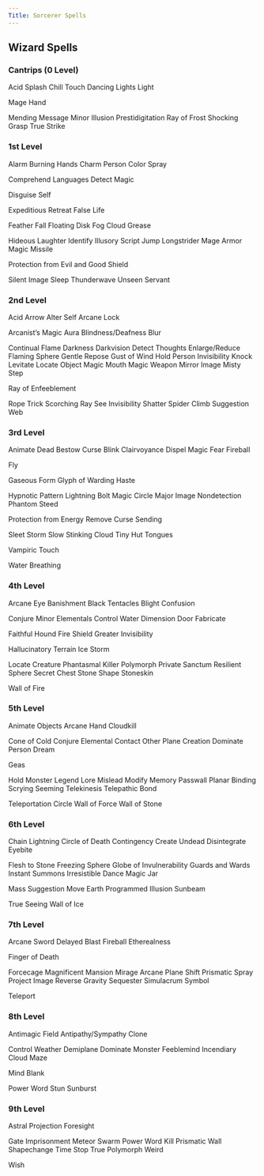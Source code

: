 ```yaml
---
Title: Sorcerer Spells
---
```


## Wizard Spells

### Cantrips (0 Level)

Acid Splash Chill Touch Dancing Lights Light

Mage Hand

Mending Message Minor Illusion Prestidigitation Ray of Frost Shocking
Grasp True Strike

### 1st Level 

Alarm Burning Hands Charm Person Color Spray

Comprehend Languages Detect Magic

Disguise Self

Expeditious Retreat False Life

Feather Fall Floating Disk Fog Cloud Grease

Hideous Laughter Identify Illusory Script Jump Longstrider Mage Armor
Magic Missile

Protection from Evil and Good Shield

Silent Image Sleep Thunderwave Unseen Servant

### 2nd Level 

Acid Arrow Alter Self Arcane Lock

Arcanist’s Magic Aura Blindness/Deafness Blur

Continual Flame Darkness Darkvision Detect Thoughts Enlarge/Reduce
Flaming Sphere Gentle Repose Gust of Wind Hold Person Invisibility Knock
Levitate Locate Object Magic Mouth Magic Weapon Mirror Image Misty Step

Ray of Enfeeblement

Rope Trick Scorching Ray See Invisibility Shatter Spider Climb
Suggestion Web

### 3rd Level 

Animate Dead Bestow Curse Blink Clairvoyance Dispel Magic
Fear Fireball

Fly

Gaseous Form Glyph of Warding Haste

Hypnotic Pattern Lightning Bolt Magic Circle Major Image Nondetection
Phantom Steed

Protection from Energy Remove Curse Sending

Sleet Storm Slow Stinking Cloud Tiny Hut Tongues

Vampiric Touch

Water Breathing

### 4th Level 

Arcane Eye Banishment Black Tentacles Blight Confusion

Conjure Minor Elementals Control Water Dimension Door Fabricate

Faithful Hound Fire Shield Greater Invisibility

Hallucinatory Terrain Ice Storm

Locate Creature Phantasmal Killer Polymorph Private Sanctum Resilient
Sphere Secret Chest Stone Shape Stoneskin

Wall of Fire

### 5th Level 

Animate Objects Arcane Hand Cloudkill

Cone of Cold Conjure Elemental Contact Other Plane Creation Dominate
Person Dream

Geas

Hold Monster Legend Lore Mislead Modify Memory Passwall Planar Binding
Scrying Seeming Telekinesis Telepathic Bond

Teleportation Circle Wall of Force Wall of Stone

### 6th Level 

Chain Lightning Circle of Death Contingency Create Undead
Disintegrate Eyebite

Flesh to Stone Freezing Sphere Globe of Invulnerability Guards and Wards
Instant Summons Irresistible Dance Magic Jar

Mass Suggestion Move Earth Programmed Illusion Sunbeam

True Seeing Wall of Ice

### 7th Level

Arcane Sword Delayed Blast Fireball Etherealness

Finger of Death

Forcecage Magnificent Mansion Mirage Arcane Plane Shift Prismatic Spray
Project Image Reverse Gravity Sequester Simulacrum Symbol

Teleport

### 8th Level 

Antimagic Field Antipathy/Sympathy Clone

Control Weather Demiplane Dominate Monster Feeblemind Incendiary Cloud
Maze

Mind Blank

Power Word Stun Sunburst

### 9th Level 

Astral Projection Foresight

Gate Imprisonment Meteor Swarm Power Word Kill Prismatic Wall
Shapechange Time Stop True Polymorph Weird

Wish
